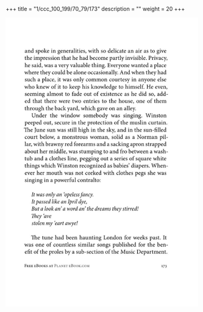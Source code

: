 +++
title = "1/ccc_100_199/70_79/173"
description = ""
weight = 20
+++

<img class="center-fit-jpg" src="/jpg_/out_jpg_1984__173.jpg" ></img>

